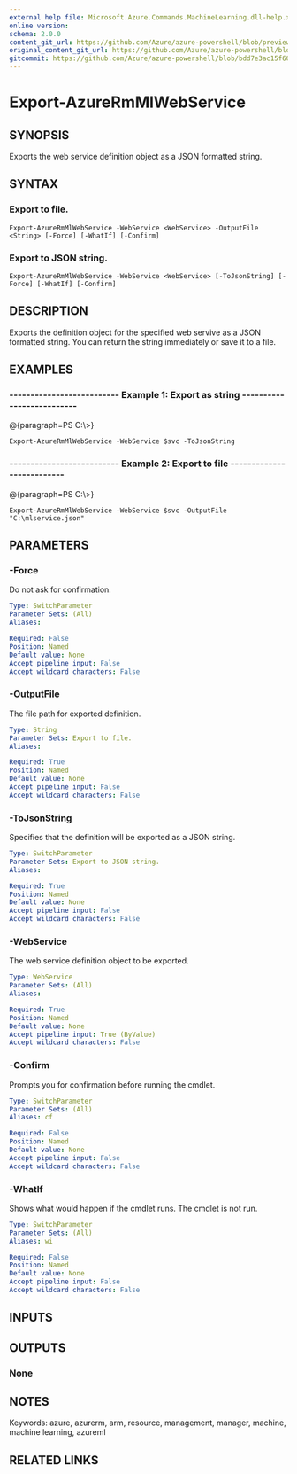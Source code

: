 ```yaml
---
external help file: Microsoft.Azure.Commands.MachineLearning.dll-help.xml
online version:
schema: 2.0.0
content_git_url: https://github.com/Azure/azure-powershell/blob/preview/src/ResourceManager/MachineLearning/Commands.MachineLearning/help/Export-AzureRmMlWebService.md
original_content_git_url: https://github.com/Azure/azure-powershell/blob/preview/src/ResourceManager/MachineLearning/Commands.MachineLearning/help/Export-AzureRmMlWebService.md
gitcommit: https://github.com/Azure/azure-powershell/blob/bdd7e3ac15f60206476c802f0aaeae9dfbf4d8bd
---
```


# Export-AzureRmMlWebService

## SYNOPSIS
Exports the web service definition object as a JSON formatted string.

## SYNTAX

### Export to file.
```
Export-AzureRmMlWebService -WebService <WebService> -OutputFile <String> [-Force] [-WhatIf] [-Confirm]
```

### Export to JSON string.
```
Export-AzureRmMlWebService -WebService <WebService> [-ToJsonString] [-Force] [-WhatIf] [-Confirm]
```

## DESCRIPTION
Exports the definition object for the specified web servive as a JSON formatted string.
You can return the string immediately or save it to a file.

## EXAMPLES

### --------------------------  Example 1: Export as string  --------------------------
@{paragraph=PS C:\\\>}

```
Export-AzureRmMlWebService -WebService $svc -ToJsonString
```

### --------------------------  Example 2: Export to file  --------------------------
@{paragraph=PS C:\\\>}

```
Export-AzureRmMlWebService -WebService $svc -OutputFile "C:\mlservice.json"
```

## PARAMETERS

### -Force
Do not ask for confirmation.

```yaml
Type: SwitchParameter
Parameter Sets: (All)
Aliases: 

Required: False
Position: Named
Default value: None
Accept pipeline input: False
Accept wildcard characters: False
```

### -OutputFile
The file path for exported definition.

```yaml
Type: String
Parameter Sets: Export to file.
Aliases: 

Required: True
Position: Named
Default value: None
Accept pipeline input: False
Accept wildcard characters: False
```

### -ToJsonString
Specifies that the definition will be exported as a JSON string.

```yaml
Type: SwitchParameter
Parameter Sets: Export to JSON string.
Aliases: 

Required: True
Position: Named
Default value: None
Accept pipeline input: False
Accept wildcard characters: False
```

### -WebService
The web service definition object to be exported.

```yaml
Type: WebService
Parameter Sets: (All)
Aliases: 

Required: True
Position: Named
Default value: None
Accept pipeline input: True (ByValue)
Accept wildcard characters: False
```

### -Confirm
Prompts you for confirmation before running the cmdlet.

```yaml
Type: SwitchParameter
Parameter Sets: (All)
Aliases: cf

Required: False
Position: Named
Default value: None
Accept pipeline input: False
Accept wildcard characters: False
```

### -WhatIf
Shows what would happen if the cmdlet runs.
The cmdlet is not run.

```yaml
Type: SwitchParameter
Parameter Sets: (All)
Aliases: wi

Required: False
Position: Named
Default value: None
Accept pipeline input: False
Accept wildcard characters: False
```

## INPUTS

## OUTPUTS

### None

## NOTES
Keywords: azure, azurerm, arm, resource, management, manager, machine, machine learning, azureml

## RELATED LINKS

